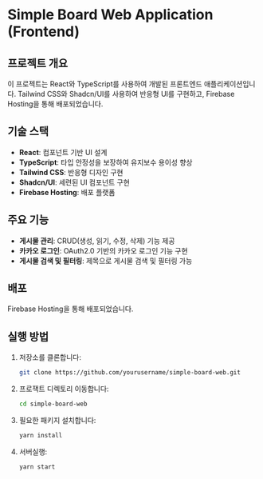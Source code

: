 # Simple Board Web Application (Frontend)

## 프로젝트 개요

이 프로젝트는 React와 TypeScript를 사용하여 개발된 프론트엔드 애플리케이션입니다. Tailwind CSS와 Shadcn/UI를 사용하여 반응형 UI를 구현하고, Firebase Hosting을 통해 배포되었습니다.

## 기술 스택

- **React**: 컴포넌트 기반 UI 설계
- **TypeScript**: 타입 안정성을 보장하여 유지보수 용이성 향상
- **Tailwind CSS**: 반응형 디자인 구현
- **Shadcn/UI**: 세련된 UI 컴포넌트 구현
- **Firebase Hosting**: 배포 플랫폼

## 주요 기능

- **게시물 관리**: CRUD(생성, 읽기, 수정, 삭제) 기능 제공
- **카카오 로그인**: OAuth2.0 기반의 카카오 로그인 기능 구현
- **게시물 검색 및 필터링**: 제목으로 게시물 검색 및 필터링 가능

## 배포

Firebase Hosting을 통해 배포되었습니다.

## 실행 방법

1. 저장소를 클론합니다:
   ```bash
   git clone https://github.com/yourusername/simple-board-web.git
   ```
2. 프로잭트 디렉토리 이동합니다:
   ```bash
   cd simple-board-web
   ```
3. 필요한 패키지 설치합니다:
   ```bash
   yarn install
   ```
4. 서버실행:
   ```bash
   yarn start
   ```
